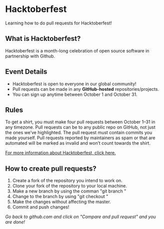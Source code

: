 # Hacktoberfest
Learning how to do pull requests for Hacktoberfest!

## What is Hacktoberfest?
Hacktoberfest is a month-long celebration of open source software in partnership with Github.
<h2>Event Details</h2>
<ul>
<li>Hacktoberfest is open to everyone in our global community!</li>
<li>Pull requests can be made in any <strong>GitHub-hosted</strong> repositories/projects.</li>
<li>You can sign up anytime between October 1 and October 31.</li>
</ul>

<h2>Rules</h2>
<p>To get a shirt, you must make four pull requests between October 1–31 in any timezone. Pull requests can be to any public repo on GitHub, not just the ones we’ve highlighted. The pull request must contain commits you made yourself. Pull requests reported by maintainers as spam or that are automated will be marked as invalid and won’t count towards the shirt.</p>

<a href="https://hacktoberfest.digitalocean.com/">For more information about Hacktoberfest, click here.</a>

## How to create pull requests?
<ol>
<li>Create a fork of the repository you intend to work on. <br/></li>
<li>Clone your fork of the repository to your local machine. <br/></li>
<li>Make a new branch by using the comman "git branch <BRANCH NAME>" <br/></li>
<li>Change to the branch by using "git checkout <BRANCH NAME>" <br/></li>
<li>Make the changes without affecting the master. <br/></li>
<li>Commit and push changes!<br/></li>
</ol>

<em>Go back to github.com and click on "Compare and pull request" and you are done!</em>

